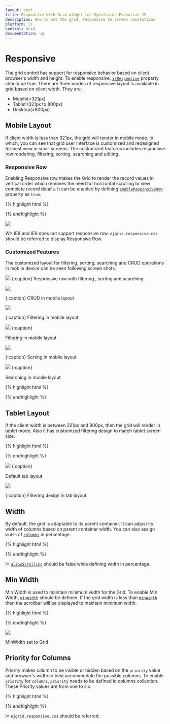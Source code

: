 ```yaml
---
layout: post
title: Responsive with Grid widget for Syncfusion Essential JS
description: How to set the grid, responsive to screen resolutions
platform: js
control: Grid
documentation: ug
---
```

# Responsive

The grid control has support for responsive behavior based on client browser's width and height. To enable responsive, [`isResponsive`](http://help.syncfusion.com/js/api/ejgrid#members:isresponsive "isResponsive") property should be true. There are three modes of responsive layout is available in grid based on client width. They are.

* Mobile(<321px)
* Tablet (321px to 800px)
* Desktop(>800px)

## Mobile Layout

If client width is less than 321px, the grid will render in mobile mode. In which, you can see that grid user interface is customized and redesigned for best view in small screens. The customized features includes responsive row rendering, filtering, sorting, searching and editing.

### Responsive Row

Enabling Responsive row makes the Grid to render the record values in vertical order which removes the need for horizontal scrolling to view complete record details. It can be enabled by defining [`enableResponsiveRow`](http://help.syncfusion.com/js/api/ejgrid#members:enableresponsiverow "enableResponsiveRow") property as `true`.

{% highlight html %}

<div id="Grid"></div>

<script type="text/javascript">

$("#Grid").ejGrid({

		dataSource: window.gridData,
		isResponsive: true,
		enableResponsiveRow: true,
		allowPaging: true,
		pageSettings: {
		pageCount: 3,
		pageSize: 7
		},
		columns:
			 [
				 {field: "OrderID",isPrimaryKey: true,headerText: "Order ID"},
				 {field: "CustomerID",headerText: "CustomerID"},
				 {field: "EmployeeID",headerText: "Employee ID"},
				 {field: "ShipCity",headerText: "Ship City"},
				 {field: "Freight",headerText: 'Freight',format: "{0:C}"}
			]
	});

</script>



{% endhighlight %}

![](Responsive_images/Responsive_img1.png)


W> IE8 and IE9 does not support responsive row. `ejgrid.responsive.css` should be referred to display Responsive Row.

### Customized Features

The customized layout for filtering, sorting, searching and CRUD operations in mobile device can be seen following screen shots.

![](Responsive_images/Responsive_img2.png)
{:caption}
Responsive row with filtering , sorting and searching

![](Responsive_images/Responsive_img3.png)

{:caption}
CRUD in mobile layout

![](Responsive_images/Responsive_img4.png)

{:caption}
Filtering in mobile layout

![](Responsive_images/Responsive_img5.png)
{:caption}

Filtering in mobile layout

![](Responsive_images/Responsive_img6.png)

{:caption}
Sorting in mobile layout

![](Responsive_images/Responsive_img7.png)
{:caption}

Searching in mobile layout

{% highlight html %}
<div id="Grid"></div>

<script type="text/javascript">

$("#Grid").ejGrid({

	dataSource: window.gridData,
	enableResponsiveRow: true,
	isResponsive: true,
	allowPaging: true,
	editSettings: {allowAdding: true,allowDeleting: true,allowEditing: true},
	toolbarSettings: {
	showToolbar: true,
	toolbarItems: [ej.Grid.ToolBarItems.Add, ej.Grid.ToolBarItems.Edit, ej.Grid.ToolBarItems.Delete, ej.Grid.ToolBarItems.Update, ej.Grid.ToolBarItems.Cancel, ej.Grid.ToolBarItems.Search]	
},
	pageSettings: {pageCount: 3,pageSize: 7},
	allowFiltering: true,
	allowSorting: true,
	allowSearching: true,
	allowMultiSorting: true,
	filterSettings: {filterType: "menu"},
	columns:
	 	[
			 {field: "OrderID",isPrimaryKey: true,headerText: "Order ID",validationRules: {required: true,number: true},width: 90,textAlign: ej.TextAlign.Right},
			 {field: "CustomerID",headerText: "CustomerID",validationRules: {required: true},width: 100},
			 {field: "EmployeeID",headerText: "Employee ID",editType: ej.Grid.EditingType.Dropdown,width: 90,textAlign: ej.TextAlign.Right},
			 {field: "ShipCity",headerText: "Ship City",width: 120,editType: ej.Grid.EditingType.Dropdown},
			 {field: "Freight",headerText: 'Freight',width: 110,editParams: {decimalPlaces: 2},editType: ej.Grid.EditingType.Numeric,format: "{0:C}"}
			 ]
	});

</script>



{% endhighlight %}

## Tablet Layout

If the client width is between 321px and 800px, then the grid will render in tablet mode. Also it has customized filtering design to match tablet screen size.

{% highlight html %}
<div id="Grid"></div>

<script type="text/javascript">

$("#Grid").ejGrid({

	dataSource: window.gridData,
	isResponsive: true,
	allowFiltering: true,
	filterSettings: {filterType: "menu"},
	allowPaging: true,
	pageSettings: {pageCount: 3,pageSize: 8},
	columns:
		 [
			 {field: "OrderID",isPrimaryKey: true,headerText: "Order ID",width: 90,textAlign: ej.TextAlign.Right},
			 {field: "CustomerID",headerText: "CustomerID",width: 100},
			 {field: "EmployeeID",headerText: "Employee ID",width: 90,textAlign: ej.TextAlign.Right},
			 {field: "ShipCity",headerText: "Ship City",width: 120},
			 {field: "Freight",headerText: 'Freight',width: 80,format: "{0:C}"}
			 ]

	});

</script>



{% endhighlight %}

![](Responsive_images/Responsive_img8.png)
{:caption}

Default tab layout

![](Responsive_images/Responsive_img9.png)

{:caption}
Filtering design in tab layout.

## Width

By default, the grid is adaptable to its parent container. It can adjust its width of columns based on parent container width. You can also assign `width` of [`columns`](http://help.syncfusion.com/js/api/ejgrid#members:columns "columns") in percentage. 

{% highlight html %}
<div id="Grid"></div>

<script type="text/javascript">

$("#Grid").ejGrid({
	dataSource: window.gridData,
	columns:
	 [
		 {field: "OrderID",isPrimaryKey: true,headerText: "Order ID",width: "10%",textAlign: ej.TextAlign.Right},
		 {field: "CustomerID",headerText: "CustomerID",width: "15%"},
		 {field: "EmployeeID",headerText: "Employee ID",width: "10%",textAlign: ej.TextAlign.Right}
		]
  });

</script>

{% endhighlight %}

I>  [`allowScrolling`](http://help.syncfusion.com/js/api/ejgrid#members:allowscrolling "allowScrolling") should be false while defining width in percentage.

## Min Width

Min Width is used to maintain minimum width for the Grid. To enable Min Width, [`minWidth`](http://help.syncfusion.com/js/api/ejgrid#members:minwidth "minWidth") should be defined. If the grid width is less than [`minWidth`](http://help.syncfusion.com/js/api/ejgrid#members:minwidth "minWidth") then the scrollbar will be displayed to maintain minimum width.

{% highlight html %}
<div id="Grid"></div>

<script type="text/javascript">

$("#Grid").ejGrid({

	dataSource: window.gridData,
	minWidth: 700, 
	allowPaging: true,
	columns:
	 	[
			 {field: "OrderID",isPrimaryKey: true,headerText: "Order ID",width: 90,textAlign: ej.TextAlign.Right}, 
			 {field: "CustomerID",headerText: "CustomerID",width: 100}, 
			 {field: "EmployeeID",headerText: "Employee ID",width: 90,textAlign: ej.TextAlign.Right}, 
			 {field: "ShipCity",headerText: "Ship City",width: 120}, 
			 {field: "Freight",headerText: 'Freight',width: 110,format: "{0:C}"}
			]
		});

</script>



{% endhighlight %}

![](Responsive_images/Responsive_img10.png)


MinWidth set to Grid

## Priority for Columns

Priority makes column to be visible or hidden based on the `priority` value and browser's width to best accommodate the possible columns. To enable `priority` for `columns`, `priority` needs to be defined in columns collection. These Priority values are from one to six.

{% highlight html %}
<div id="Grid"></div>

<script type="text/javascript">

$("#Grid").ejGrid({
	dataSource: window.gridData,
	allowPaging: true,
	columns: 
		[
			{field: "OrderID",isPrimaryKey: true,headerText: "Order ID",width: 90,priority: 1,textAlign: ej.TextAlign.Right},
			{field: "CustomerID",headerText: "CustomerID",width: 100,priority: 2},
			{field: "EmployeeID",headerText: "Employee ID",width: 90,priority: 1,textAlign: ej.TextAlign.Right},
			{field: "ShipCity",headerText: "Ship City",width: 120,priority: 3},
			{field: "Freight",headerText: 'Freight',width: 110,format: "{0:C}",priority: 4,}
		]
	});

</script>



{% endhighlight %}

I> `ejgrid.responsive.css` should be referred.

